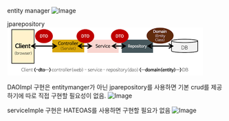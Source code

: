 entity manager
![Image](https://github.com/user-attachments/assets/6cfdfe6e-1e4b-4b4f-a480-5e9c4e94823e)

jparepository
![img.png](img.png)


DAOImpl 구현은 entitymanger가 아닌 jparepository를 사용하면 기본 crud를 제공하기에 따로 직접 구현할 필요성이 없음.
![Image](https://github.com/user-attachments/assets/db328df4-8381-4a94-99ae-22982ba3002b)


serviceImple 구현은 HATEOAS를 사용하면 구현할 필요가 없음
![Image](https://github.com/user-attachments/assets/220ae7f2-5e88-41d6-a3f2-b77f8d34e99b)
